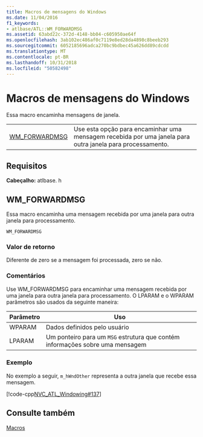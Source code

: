 ```yaml
---
title: Macros de mensagens do Windows
ms.date: 11/04/2016
f1_keywords:
- atlbase/ATL::WM_FORWARDMSG
ms.assetid: 63abd22c-372d-4148-bb04-c605950ae64f
ms.openlocfilehash: 3ab102ec486af0c7119e8ed28da4898c8beeb293
ms.sourcegitcommit: 6052185696adca270bc9bdbec45a626dd89cdcdd
ms.translationtype: MT
ms.contentlocale: pt-BR
ms.lasthandoff: 10/31/2018
ms.locfileid: "50582498"
---
```

# <a name="windows-messages-macros"></a>Macros de mensagens do Windows

Essa macro encaminha mensagens de janela.

|||
|-|-|
|[WM_FORWARDMSG](#wm_forwardmsg)|Use esta opção para encaminhar uma mensagem recebida por uma janela para outra janela para processamento.|

## <a name="requirements"></a>Requisitos

**Cabeçalho:** atlbase. h

##  <a name="wm_forwardmsg"></a>  WM_FORWARDMSG

Essa macro encaminha uma mensagem recebida por uma janela para outra janela para processamento.

```
WM_FORWARDMSG
```

### <a name="return-value"></a>Valor de retorno

Diferente de zero se a mensagem foi processada, zero se não.

### <a name="remarks"></a>Comentários

Use WM_FORWARDMSG para encaminhar uma mensagem recebida por uma janela para outra janela para processamento. O LPARAM e o WPARAM parâmetros são usados da seguinte maneira:

|Parâmetro|Uso|
|---------------|-----------|
|WPARAM|Dados definidos pelo usuário|
|LPARAM|Um ponteiro para um `MSG` estrutura que contém informações sobre uma mensagem|

### <a name="example"></a>Exemplo

No exemplo a seguir, `m_hWndOther` representa a outra janela que recebe essa mensagem.

[!code-cpp[NVC_ATL_Windowing#137](../../atl/codesnippet/cpp/windows-messages-macros_1.cpp)]

## <a name="see-also"></a>Consulte também

[Macros](../../atl/reference/atl-macros.md)
